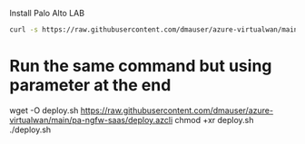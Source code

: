Install Palo Alto LAB


```bash
curl -s https://raw.githubusercontent.com/dmauser/azure-virtualwan/main/pa-ngfw-saas/deploy.azcli | bash
```

# Run the same command but using parameter at the end
wget -O deploy.sh https://raw.githubusercontent.com/dmauser/azure-virtualwan/main/pa-ngfw-saas/deploy.azcli
chmod +xr deploy.sh
./deploy.sh
